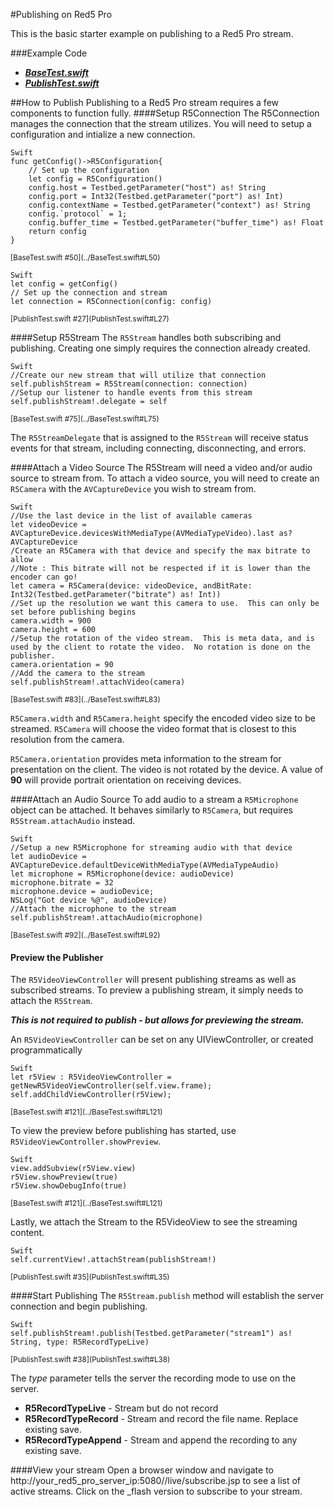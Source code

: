 #Publishing on Red5 Pro

This is the basic starter example on publishing to a Red5 Pro stream. 

###Example Code
- ***[BaseTest.swift](../BaseTest.swift)***
- ***[PublishTest.swift](PublishTest.swift)***


##How to Publish
Publishing to a Red5 Pro stream requires a few components to function fully.
####Setup R5Connection
The R5Connection manages the connection that the stream utilizes.  You will need to setup a configuration and intialize a new connection.

```
Swift
func getConfig()->R5Configuration{
	// Set up the configuration
	let config = R5Configuration()
	config.host = Testbed.getParameter("host") as! String
	config.port = Int32(Testbed.getParameter("port") as! Int)
	config.contextName = Testbed.getParameter("context") as! String
	config.`protocol` = 1;
	config.buffer_time = Testbed.getParameter("buffer_time") as! Float
	return config
}
```
<sup>
[BaseTest.swift #50](../BaseTest.swift#L50)
</sup>
   
```
Swift 
let config = getConfig()
// Set up the connection and stream
let connection = R5Connection(config: config)
```
<sup>
[PublishTest.swift #27](PublishTest.swift#L27)
</sup>

####Setup R5Stream
The `R5Stream` handles both subscribing and publishing.  Creating one simply requires the connection already created.

```
Swift
//Create our new stream that will utilize that connection
self.publishStream = R5Stream(connection: connection)
//Setup our listener to handle events from this stream
self.publishStream!.delegate = self
```
<sup>
[BaseTest.swift #75](../BaseTest.swift#L75)
</sup>

The `R5StreamDelegate` that is assigned to the `R5Stream` will receive status events for that stream, including connecting, disconnecting, and errors.

####Attach a Video Source
The R5Stream will need a video and/or audio source to stream from.  To attach a video source, you will need to create an `R5Camera` with the `AVCaptureDevice` you wish to stream from.

```
Swift
//Use the last device in the list of available cameras
let videoDevice = AVCaptureDevice.devicesWithMediaType(AVMediaTypeVideo).last as? AVCaptureDevice 
/Create an R5Camera with that device and specify the max bitrate to allow
//Note : This bitrate will not be respected if it is lower than the encoder can go! 
let camera = R5Camera(device: videoDevice, andBitRate: Int32(Testbed.getParameter("bitrate") as! Int))
//Set up the resolution we want this camera to use.  This can only be set before publishing begins
camera.width = 900
camera.height = 600
//Setup the rotation of the video stream.  This is meta data, and is used by the client to rotate the video.  No rotation is done on the publisher.
camera.orientation = 90
//Add the camera to the stream
self.publishStream!.attachVideo(camera)
```
<sup>
[BaseTest.swift #83](../BaseTest.swift#L83)
</sup>

`R5Camera.width` and `R5Camera.height` specify the encoded video size to be streamed.  `R5Camera` will choose the video format that is closest to this resolution from the camera.

`R5Camera.orientation` provides meta information to the stream for presentation on the client.  The video is not rotated by the device.  A value of **90** will provide portrait orientation on receiving devices.

####Attach an Audio Source
To add audio to a stream a `R5Microphone` object can be attached.  It behaves similarly to `R5Camera`, but requires `R5Stream.attachAudio` instead.

```
Swift
//Setup a new R5Microphone for streaming audio with that device
let audioDevice = AVCaptureDevice.defaultDeviceWithMediaType(AVMediaTypeAudio)
let microphone = R5Microphone(device: audioDevice)
microphone.bitrate = 32
microphone.device = audioDevice;
NSLog("Got device %@", audioDevice)
//Attach the microphone to the stream
self.publishStream!.attachAudio(microphone)
```
<sup>
[BaseTest.swift #92](../BaseTest.swift#L92)
</sup>

#### Preview the Publisher
The `R5VideoViewController` will present publishing streams as well as subscribed streams.  To preview a publishing stream, it simply needs to attach the `R5Stream`.  

***This is not required to publish - but allows for previewing the stream.***

An `R5VideoViewController` can be set on any UIViewController, or created programmatically

```
Swift
let r5View : R5VideoViewController = getNewR5VideoViewController(self.view.frame);
self.addChildViewController(r5View);
```
<sup>
[BaseTest.swift #121](../BaseTest.swift#L121)
</sup>

To view the preview before publishing has started, use `R5VideoViewController.showPreview`.

```
Swift
view.addSubview(r5View.view)  
r5View.showPreview(true)
r5View.showDebugInfo(true)
```

<sup>
[BaseTest.swift #121](../BaseTest.swift#L121)
</sup>

Lastly, we attach the Stream to the R5VideoView to see the streaming content.

```
Swift
self.currentView!.attachStream(publishStream!)
```
<sup>
[PublishTest.swift #35](PublishTest.swift#L35)
</sup>

####Start Publishing
The `R5Stream.publish` method will establish the server connection and begin publishing.  

```
Swift
self.publishStream!.publish(Testbed.getParameter("stream1") as! String, type: R5RecordTypeLive)
```
<sup>
[PublishTest.swift #38](PublishTest.swift#L38)
</sup>

The *type* parameter tells the server the recording mode to use on the server.

- **R5RecordTypeLive** - Stream but do not record
- **R5RecordTypeRecord** - Stream and record the file name.  Replace existing save.
- **R5RecordTypeAppend** - Stream and append the recording to any existing save.

####View your stream
Open a browser window and navigate to http://your_red5_pro_server_ip:5080//live/subscribe.jsp to see a list of active streams. Click on the _flash version to subscribe to your stream.